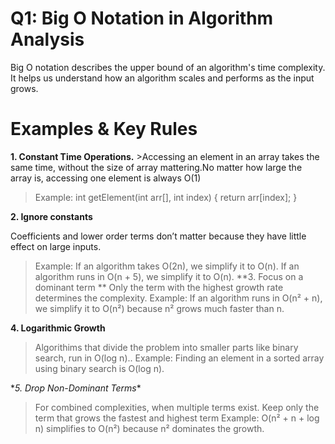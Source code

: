 # Q1:  Big O Notation in Algorithm Analysis

Big O notation describes the upper bound of an algorithm's time complexity. It helps us understand how an algorithm scales and performs as the input grows.

# Examples & Key Rules 

**1. Constant Time Operations.**
    >Accessing an element in an array takes the same time, without the size of array mattering.No matter how large the  array is, accessing one element is always O(1)
 >Example:
  int getElement(int arr[], int index) {
    return arr[index]; 
}


**2. Ignore constants**

Coefficients and lower order terms don’t matter because they have little effect on large inputs.

>Example:
    If an algorithm takes O(2n), we simplify it to O(n).
    If an algorithm runs in O(n + 5), we simplify it to O(n).
**3. Focus on a dominant term **
   > Only the term with the highest growth rate determines the complexity.
   > Example:
      If an algorithm runs in O(n² + n), we simplify it to O(n²) because n² grows much faster than n.

   **4.  Logarithmic Growth**
   > Algorithims that divide the problem into smaller parts like binary search, run in O(log n)..
   > Example:
    Finding an element in a sorted array using binary search is O(log n).

\**5. Drop Non-Dominant Terms**
   > For combined complexities, when multiple terms exist. Keep only the term that grows the fastest and highest term
   > Example:
     O(n² + n + log n) simplifies to O(n²) because n² dominates the growth.


